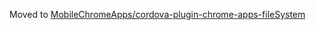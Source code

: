 Moved to [MobileChromeApps/cordova-plugin-chrome-apps-fileSystem](MobileChromeApps/cordova-plugin-chrome-apps-fileSystem)